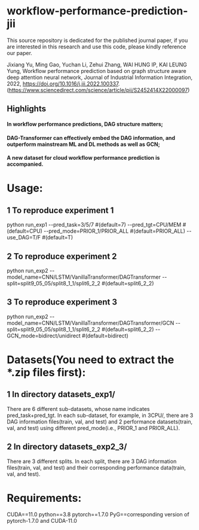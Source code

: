 # workflow-performance-prediction-jii
This source repository is dedicated for the published journal paper, if you are interested in this research and use this code, please kindly reference our paper.

Jixiang Yu, Ming Gao, Yuchan Li, Zehui Zhang, WAI HUNG IP, KAI LEUNG Yung, Workflow performance prediction based on graph structure aware deep attention neural network, Journal of Industrial Information Integration, 2022, https://doi.org/10.1016/j.jii.2022.100337. (https://www.sciencedirect.com/science/article/pii/S2452414X22000097)

## Highlights
#### In workflow performance predictions, DAG structure matters;
#### DAG-Transformer can effectively embed the DAG information, and outperform mainstream ML and DL methods as well as GCN;
#### A new dataset for cloud workflow performance prediction is accompanied.

# Usage:
## 1 To reproduce experiment 1
python run_exp1 --pred_task=3/5/7 #(default=7) --pred_tgt=CPU/MEM #(default=CPU) --pred_mode=PRIOR_1/PRIOR_ALL #(default=PRIOR_ALL) --use_DAG=T/F #(default=T)
## 2 To reproduce experiment 2
python run_exp2 --model_name=CNN/LSTM/VanillaTransformer/DAGTransformer --split=split9_05_05/split8_1_1/split6_2_2 #(default=split6_2_2)
## 3 To reproduce experiment 3
python run_exp2 --model_name=CNN/LSTM/VanillaTransformer/DAGTransformer/GCN --split=split9_05_05/split8_1_1/split6_2_2 #(default=split6_2_2) --GCN_mode=bidirect/unidirect #(default=bidirect)

# Datasets(You need to extract the *.zip files first):
## 1 In directory datasets_exp1/
There are 6 different sub-datasets, whose name indicates pred_task+pred_tgt. In each sub-dataset, for example, in 3CPU/, there are 3 DAG information files(train, val, and test) and 2 performance datasets(train, val, and test) using different pred_mode(i.e., PRIOR_1 and PRIOR_ALL).

## 2 In directory datasets_exp2_3/
There are 3 different splits. In each split, there are 3 DAG information files(train, val, and test) and their corresponding performance data(train, val, and test).

# Requirements:
CUDA==11.0
python==3.8
pytorch==1.7.0
PyG==corresponding version of pytorch-1.7.0 and CUDA-11.0 
